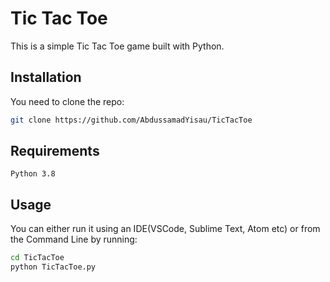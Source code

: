 # Tic Tac Toe
This is a simple Tic Tac Toe game built with Python.

## Installation 
You need to clone the repo: 
``` bash 
git clone https://github.com/AbdussamadYisau/TicTacToe
```

## Requirements
```
Python 3.8

```

## Usage

You can either run it using an IDE(VSCode, Sublime Text, Atom etc) or from the Command Line by running: 
``` bash 
cd TicTacToe 
python TicTacToe.py

````
